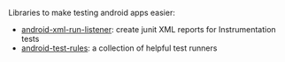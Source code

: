 Libraries to make testing android apps easier:

- [android-xml-run-listener](android-xml-run-listener/README.md): create junit XML reports for Instrumentation tests
- [android-test-rules](android-test-rules/README.md): a collection of helpful test runners
